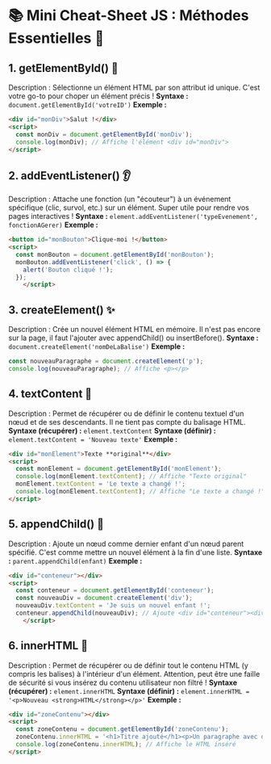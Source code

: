 # 📚 Mini Cheat-Sheet JS : Méthodes Essentielles 🚀

## 1. getElementById() 🎯

Description : Sélectionne un élément HTML par son attribut id unique. C'est votre go-to pour choper un élément précis !
**Syntaxe :** `document.getElementById('votreID')`
**Exemple :**

```html
<div id="monDiv">Salut !</div>
<script>
  const monDiv = document.getElementById('monDiv');
  console.log(monDiv); // Affiche l'élément <div id="monDiv">
</script>
```

## 2. addEventListener() 👂

Description : Attache une fonction (un "écouteur") à un événement spécifique (clic, survol, etc.) sur un élément. Super utile pour rendre vos pages interactives !
**Syntaxe :** `element.addEventListener('typeEvenement', fonctionAGerer)`
**Exemple :**

```html
<button id="monBouton">Clique-moi !</button>
<script>
  const monBouton = document.getElementById('monBouton');
  monBouton.addEventListener('click', () => {
    alert('Bouton cliqué !');
  });
    </script>
```

## 3. createElement() ✨

Description : Crée un nouvel élément HTML en mémoire. Il n'est pas encore sur la page, il faut l'ajouter avec appendChild() ou insertBefore().
**Syntaxe :** `document.createElement('nomDeLaBalise')`
**Exemple :**

```javascript
const nouveauParagraphe = document.createElement('p');
console.log(nouveauParagraphe); // Affiche <p></p>
```

## 4. textContent 📝

Description : Permet de récupérer ou de définir le contenu textuel d'un nœud et de ses descendants. Il ne tient pas compte du balisage HTML.
**Syntaxe (récupérer) :** `element.textContent`
**Syntaxe (définir) :** `element.textContent = 'Nouveau texte'`
**Exemple :**

```html
<div id="monElement">Texte **original**</div>
<script>
  const monElement = document.getElementById('monElement');
  console.log(monElement.textContent); // Affiche "Texte original"
  monElement.textContent = 'Le texte a changé !';
  console.log(monElement.textContent); // Affiche "Le texte a changé !"
</script>
```

## 5. appendChild() 🌱

Description : Ajoute un nœud comme dernier enfant d'un nœud parent spécifié. C'est comme mettre un nouvel élément à la fin d'une liste.
**Syntaxe :** `parent.appendChild(enfant)`
**Exemple :**

```html
<div id="conteneur"></div>
<script>
  const conteneur = document.getElementById('conteneur');
  const nouveauDiv = document.createElement('div');
  nouveauDiv.textContent = 'Je suis un nouvel enfant !';
  conteneur.appendChild(nouveauDiv); // Ajoute <div id="conteneur"><div>Je suis un nouvel enfant !</div></div>
    </script>
```

## 6. innerHTML 🎨

Description : Permet de récupérer ou de définir tout le contenu HTML (y compris les balises) à l'intérieur d'un élément. Attention, peut être une faille de sécurité si vous insérez du contenu utilisateur non filtré !
**Syntaxe (récupérer) :** `element.innerHTML`
**Syntaxe (définir) :** `element.innerHTML = '<p>Nouveau <strong>HTML</strong></p>'`
**Exemple :**

```html
<div id="zoneContenu"></div>
<script>
  const zoneContenu = document.getElementById('zoneContenu');
  zoneContenu.innerHTML = '<h1>Titre ajouté</h1><p>Un paragraphe avec du <em>texte</em>.</p>';
  console.log(zoneContenu.innerHTML); // Affiche le HTML inséré
</script>
```

